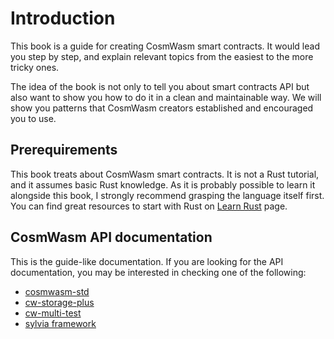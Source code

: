 # Introduction

This book is a guide for creating CosmWasm smart contracts. It would lead you step by step,
and explain relevant topics from the easiest to the more tricky ones.

The idea of the book is not only to tell you about smart contracts API but also want to show
you how to do it in a clean and maintainable way. We will show you patterns that CosmWasm
creators established and encouraged you to use.

## Prerequirements

This book treats about CosmWasm smart contracts. It is not a Rust tutorial, and it assumes
basic Rust knowledge. As it is probably possible to learn it alongside this book, I strongly
recommend grasping the language itself first. You can find great resources to start with
Rust on [Learn Rust](https://www.rust-lang.org/learn) page.

## CosmWasm API documentation

This is the guide-like documentation. If you are looking for the API documentation, you may
be interested in checking one of the following:

- [cosmwasm-std](https://crates.io/crates/cosmwasm-std)
- [cw-storage-plus](https://crates.io/crates/cw-storage-plus)
- [cw-multi-test](https://crates.io/crates/cw-multi-test)
- [sylvia framework](https://crates.io/crates/sylvia)
